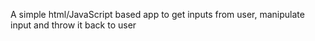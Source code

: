A simple html/JavaScript based app to get inputs from user, manipulate input and throw it back to user
